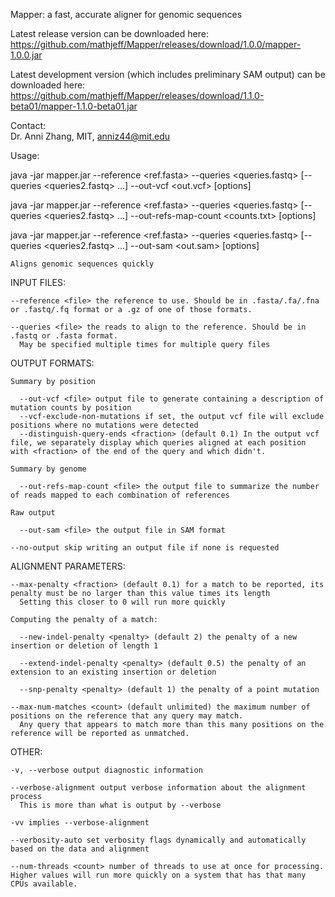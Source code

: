 Mapper: a fast, accurate aligner for genomic sequences

Latest release version can be downloaded here: https://github.com/mathjeff/Mapper/releases/download/1.0.0/mapper-1.0.0.jar

Latest development version (which includes preliminary SAM output) can be downloaded here: https://github.com/mathjeff/Mapper/releases/download/1.1.0-beta01/mapper-1.1.0-beta01.jar

Contact:\
 Dr. Anni Zhang, MIT, anniz44@mit.edu

Usage:

  java -jar mapper.jar --reference <ref.fasta> --queries <queries.fastq> [--queries <queries2.fastq> ...] --out-vcf <out.vcf> [options]

  java -jar mapper.jar --reference <ref.fasta> --queries <queries.fastq> [--queries <queries2.fastq> ...] --out-refs-map-count <counts.txt> [options]

  java -jar mapper.jar --reference <ref.fasta> --queries <queries.fastq> [--queries <queries2.fastq> ...] --out-sam <out.sam> [options]

    Aligns genomic sequences quickly

  INPUT FILES:

    --reference <file> the reference to use. Should be in .fasta/.fa/.fna or .fastq/.fq format or a .gz of one of those formats.

    --queries <file> the reads to align to the reference. Should be in .fastq or .fasta format.
      May be specified multiple times for multiple query files

  OUTPUT FORMATS:

    Summary by position

      --out-vcf <file> output file to generate containing a description of mutation counts by position
      --vcf-exclude-non-mutations if set, the output vcf file will exclude positions where no mutations were detected
      --distinguish-query-ends <fraction> (default 0.1) In the output vcf file, we separately display which queries aligned at each position with <fraction> of the end of the query and which didn't.

    Summary by genome

      --out-refs-map-count <file> the output file to summarize the number of reads mapped to each combination of references

    Raw output

      --out-sam <file> the output file in SAM format

    --no-output skip writing an output file if none is requested

  ALIGNMENT PARAMETERS:

    --max-penalty <fraction> (default 0.1) for a match to be reported, its penalty must be no larger than this value times its length
      Setting this closer to 0 will run more quickly

    Computing the penalty of a match:

      --new-indel-penalty <penalty> (default 2) the penalty of a new insertion or deletion of length 1

      --extend-indel-penalty <penalty> (default 0.5) the penalty of an extension to an existing insertion or deletion

      --snp-penalty <penalty> (default 1) the penalty of a point mutation

    --max-num-matches <count> (default unlimited) the maximum number of positions on the reference that any query may match.
      Any query that appears to match more than this many positions on the reference will be reported as unmatched.

  OTHER:

    -v, --verbose output diagnostic information

    --verbose-alignment output verbose information about the alignment process
      This is more than what is output by --verbose

    -vv implies --verbose-alignment

    --verbosity-auto set verbosity flags dynamically and automatically based on the data and alignment

    --num-threads <count> number of threads to use at once for processing. Higher values will run more quickly on a system that has that many CPUs available.
